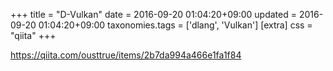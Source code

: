 +++
title = "D-Vulkan"
date = 2016-09-20 01:04:20+09:00
updated = 2016-09-20 01:04:20+09:00
taxonomies.tags = ['dlang', 'Vulkan']
[extra]
css = "qiita"
+++

<https://qiita.com/ousttrue/items/2b7da994a466e1fa1f84>

